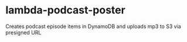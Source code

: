 # lambda-podcast-poster
Creates podcast episode items in DynamoDB and uploads mp3 to S3 via presigned URL
